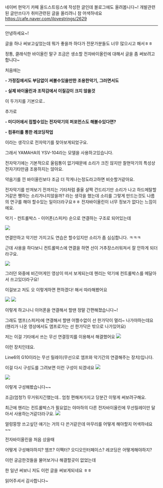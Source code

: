 
네이버 현악기 카페 올드스트링스에 작성한 글인데 블로그에도 올려봅니다~!
개발관련된 글만쓰다가 취미관련된 글을 올리려니 참 어색하네요
https://cafe.naver.com/ilovestrings/2629

---

안녕하세요~!

글을 하나 써보고싶었는데 뭐가 좋을까 하다가 전문가분들도 너무 많으시고 해서ㅎㅎ

정통, 클래식한 바이올린 말구 조금은 생소할 전자바이올린에 대해서 글을 좀 써보려고합니다~

처음에는

**- 가정집에서도 부담없이 써볼수있을만한 조용한악기, 그러면서도**

**- 실제 바이올린과 조작감에서 이질감이 크지 않을것**

이 두가지를 기본으로..

추가로

**- 미디어에서 접할수있는 전자악기의 퍼포먼스도 해볼수있다면?**

**- 컴퓨터를 통한 레코딩작업**

이라는 생각으로 전자악기를 찾아보게되었구요.

그래서 YAMAHA의 YSV-104라는 모델을 사용하고있습니다. 

전자악기에는 기본적으로 울림통이 없기때문에 소리가 크진 않지만 찰현악기의 특성상 전자기타만큼 조용하지는 않아요.

약음기를 낀 바이올린보다 조금 더 작게나는정도라고하면 비슷할거같아요.

전자악기를 만져보기 전까지는 기타처럼 줄울 살짝 건드리기만 소리가 나고 하드메탈할거같은 쩅하는 소리가나지않을까? 라는 생각을 했는데 소리를 그렇게 만드는것도 나름의 연구를 해야 할수있는 일이더라구요ㅎㅎ 전자바이올린이 너무 정보가 없다는 느낌이에요.

악기 - 컨트롤박스 - 이어폰(스피커) 순으로 연결하는 구조로 되어있는데


![](https://blog.chanwookim.me/images/220905-silent-violin/220905-1.png)


연결안하고 악기만 가지고도 연습은 할수있지만 소리가 좀 심심합니다. ㅋㅋㅋ

근데 사용을 하다보니 컨트롤박스에 연결을 하면 선이 거추장스러워져서 잘 안하게 되더라구요.

![](https://blog.chanwookim.me/images/220905-silent-violin/220905-2.png)


그러던 와중에 비긴어게인 영상이 떠서 보게되는데 헨리는 악기에 컨트롤박스를 메달아서 쓰고있더라구요!

이걸보고 저도 오 이렇게하면 편하겠다! 해서 따라해봤어요

![](https://blog.chanwookim.me/images/220905-silent-violin/220905-3.jpeg)![]()
![](https://blog.chanwookim.me/images/220905-silent-violin/220905-4.jpeg)


이렇게 하고나니 이어폰을 연결해서 할땐 정말 간편해졌습니다~!

그래도 앰프(스피커)에 연결해서 할땐 어쩔수없이 선 한가닥이 멀리~ 나가야하는데요 (헨리가 나온 영상에서도 앰프로가는 선 한가닥은 밖으로 나가있어요)

저는 이걸 기타에서 쓰는 무선 연결장치를 이용해서 해결했어요
![](https://blog.chanwookim.me/images/220905-silent-violin/220905-5.jpeg)



이런 장치인데요.

Line6의 G10이라는 무선 릴레이(무선으로 엠프와 악기간의 연결해주는 장치)입니다.

이걸 다시 구성도를 그려보면 이런 구성이 되겠네요
![](https://blog.chanwookim.me/images/220905-silent-violin/220905-6.png)


![](https://blog.chanwookim.me/images/220905-silent-violin/220905-7.png)



이렇게 구성해봤습니다~~

조금(엄청?) 무거워지긴했는데.. 엄청 편해져가지고 당분간 이렇게 써보려구해요.

최근에 헨리는 컨트롤박스가 필요없는 야마하의 다른 전자바이올린에 무선릴레이만 달아서 사용하는거같더라구요.
![](https://blog.chanwookim.me/images/220905-silent-violin/220905-8.png)


얼렁뚱땅 쓰고싶던 얘기는 거의 다 쓴거같은데 마무리를 어떻게 해야할지 어색하네요~~

전자바이올린을 처음 샀을때

어떻게 구성해야하지? 엠프? 이펙터? 오디오인터페이스? 레코딩은 어떻게해야하지?

이런 궁금한것들을 물어보거나 해결할곳이 없었는데

한 일년 써보니 저도 이런 글을 써보게되네요 ㅎㅎ

읽어주셔서 감사합니다~